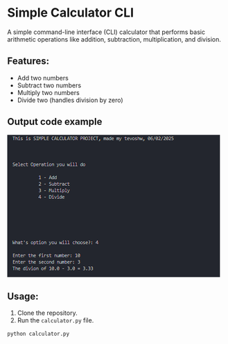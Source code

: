 # Simple Calculator CLI

A simple command-line interface (CLI) calculator that performs basic arithmetic operations like addition, subtraction, multiplication, and division.

## Features:
- Add two numbers
- Subtract two numbers
- Multiply two numbers
- Divide two (handles division by zero)

## Output code example
![alt text](image.png)


## Usage:
1. Clone the repository.
2. Run the `calculator.py` file.
```bash
python calculator.py

